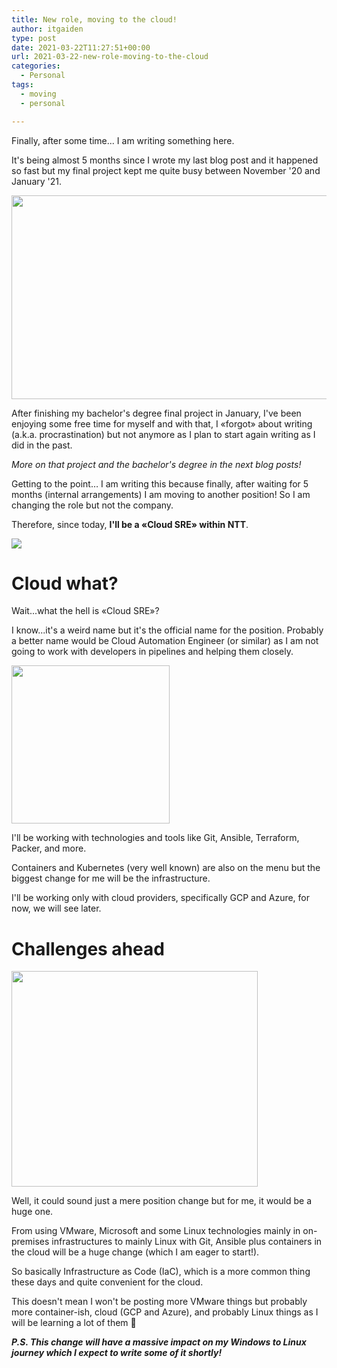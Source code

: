 ```yaml
---
title: New role, moving to the cloud!
author: itgaiden
type: post
date: 2021-03-22T11:27:51+00:00
url: 2021-03-22-new-role-moving-to-the-cloud
categories:
  - Personal
tags:
  - moving
  - personal

---
```

<span >Finally, after some time... I am writing something here.</span>

<span >It's being almost 5 months since I wrote my last blog post and it happened so fast but my final project kept me quite busy between November '20 and January '21.</span>

<img loading="lazy" class="alignnone wp-image-1884 " src="/wp-content/uploads/2021/03/fallout-fallout-4-vault-boy-green-wallpaper-preview.jpg" alt="" width="580" height="326" srcset="/wp-content/uploads/2021/03/fallout-fallout-4-vault-boy-green-wallpaper-preview.jpg 728w, /wp-content/uploads/2021/03/fallout-fallout-4-vault-boy-green-wallpaper-preview-300x169.jpg 300w" sizes="(max-width: 580px) 100vw, 580px" /> 

<span >After finishing my bachelor's degree final project in January, I've been enjoying some free time for myself and with that, I «forgot» about writing (a.k.a. procrastination) but not anymore as I plan to start again writing as I did in the past.</span>

<span ><em>More on that project and the bachelor's degree in the next blog posts!</em></span>

<span >Getting to the point&#8230; I am writing this because finally, after waiting for 5 months (internal arrangements) I am moving to another position! So I am changing the role but not the company.</span>

<span >Therefore, since today, <strong>I'll be a «Cloud SRE» within NTT</strong>.</span>

![][1] 

# Cloud what?

<span >Wait...what the hell is «Cloud SRE»? </span>

<span >I know...it's a weird name but it's the official name for the position. Probably a better name would be Cloud Automation Engineer (or similar) as I am not going to work with developers in pipelines and helping them closely.</span>

<img loading="lazy" class="alignnone wp-image-1886" src="/wp-content/uploads/2021/03/vault_boysearch.png" alt="" width="253" height="253" srcset="/wp-content/uploads/2021/03/vault_boysearch.png 240w, /wp-content/uploads/2021/03/vault_boysearch-150x150.png 150w" sizes="(max-width: 253px) 100vw, 253px" /> 

<span >I'll be working with technologies and tools like Git, Ansible, Terraform, Packer, and more. </span>

<span >Containers and Kubernetes (very well known) are also on the menu but the biggest change for me will be the infrastructure. </span>

<span >I'll be working only with cloud providers, specifically GCP and Azure, for now, we will see later.</span>

# Challenges ahead

<span ><img loading="lazy" class="" src="https://media.giphy.com/media/a3HHoUXvLyDDO/source.gif" width="394" height="345" /></span>

<span >Well, it could sound just a mere position change but for me, it would be a huge one. </span>

<span >From using VMware, Microsoft and some Linux technologies mainly in on-premises infrastructures to mainly Linux with Git, Ansible plus containers in the cloud will be a huge change (which I am eager to start!). </span>

<span >So basically Infrastructure as Code (IaC), which is a more common thing these days and quite convenient for the cloud.</span>

<span >This doesn't mean I won't be posting more VMware things but probably more container-ish, cloud (GCP and Azure), and probably Linux things as I will be learning a lot of them 🙂</span>

_**<span >P.S. This change will have a massive impact on my Windows to Linux journey which I expect to write some of it shortly!</span>**_

&nbsp;

&nbsp;


 [1]: https://media.giphy.com/media/fqtyYcXoDV0X6ss8Mf/source.gif